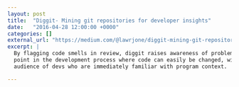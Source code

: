 ```yaml
---
layout: post
title:  "Diggit- Mining git repositories for developer insights"
date:   "2016-04-28 12:00:00 +0000"
categories: []
external_url: "https://medium.com/@lawrjone/diggit-mining-git-repositories-for-developer-insights-27aebe4070a6"
excerpt: |
  By flagging code smells in review, diggit raises awareness of problems at a
  point in the development process where code can easily be changed, with an
  audience of devs who are immediately familiar with program context.

---
```

